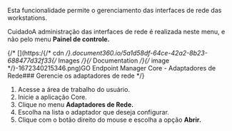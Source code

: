 Esta funcionalidade permite o gerenciamento das interfaces de rede das workstations. 

CuidadoA administração das interfaces de rede é realizada neste menu, e não pelo menu **Painel de controle.**  


{/* [](https:/{/* cdn */}.document360.io/5a1d58df-64ce-42a2-8b23-688477d32f33{/* Images */}{/* Documentation */}{/* image */}-1672340215346.png)GO Endpoint Manager Core \- Adaptadores de Rede### Gerencie os adaptadores de rede */}

1. Acesse a área de trabalho do usuário.
2. Inicie a aplicação Core.
3. Clique no menu **Adaptadores de Rede.**
4. Escolha na lista o adaptador que deseja configurar.
5. Clique com o botão direito do mouse e escolha a opção **Abrir.**
